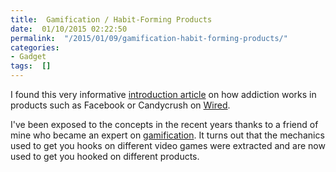 ```yaml
---
title:  Gamification / Habit-Forming Products
date:  01/10/2015 02:22:50
permalink:  "/2015/01/09/gamification-habit-forming-products/"
categories:
- Gadget
tags:  []
---
```

<p>I found this very informative <a href="http://www.wired.com/2014/12/how-to-build-habit-forming-products/">introduction article</a> on how addiction works in products such as Facebook or Candycrush on <a href="http://www.wired.com/">Wired</a>.
</p><p>I've been exposed to the concepts in the recent years thanks to a friend of mine who became an expert on <a href="http://en.wikipedia.org/wiki/Gamification">gamification</a>.  It turns out that the mechanics used to get you hooks on different video games were extracted and are now used to get you hooked on different products.
</p>
